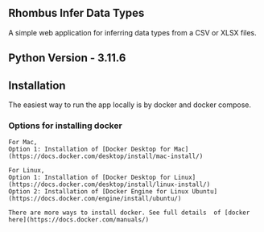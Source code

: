 ## Rhombus Infer Data Types

A simple web application for inferring data types from a CSV or XLSX files.

## Python Version - 3.11.6

## Installation

The easiest way to run the app locally is by docker and docker compose.

### Options for installing docker

    For Mac,
    Option 1: Installation of [Docker Desktop for Mac](https://docs.docker.com/desktop/install/mac-install/)

    For Linux,
    Option 1: Installation of [Docker Desktop for Linux](https://docs.docker.com/desktop/install/linux-install/)
    Option 2: Installation of [Docker Engine for Linux Ubuntu](https://docs.docker.com/engine/install/ubuntu/)

    There are more ways to install docker. See full details  of [docker here](https://docs.docker.com/manuals/)
